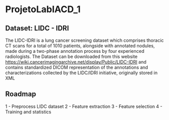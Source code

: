 # ProjetoLabIACD_1

##  Dataset: LIDC - IDRI 
The LIDC-IDRI is a lung cancer screening dataset which comprises thoracic CT
scans for a total of 1010 patients, alongside with annotated nodules, made during a two-phase annotation
process by four experienced radiologists. The Dataset can be downloaded from this website https://wiki.cancerimagingarchive.net/display/Public/LIDC-IDRI and contains standardized DICOM representation of the annotations and characterizations
collected by the LIDC/IDRI initiative, originally stored in XML

## Roadmap
1 - Preprocess LIDC dataset
2 - Feature extraction
3 - Feature selection
4 - Training and statistics
